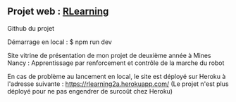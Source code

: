 ## Projet web : [RLearning](https://rlearning2a.herokuapp.com/)

Github du projet 

Démarrage en local :
$ npm run dev

Site vitrine de présentation de mon projet de deuxième année à Mines Nancy : Apprentissage par renforcement et contrôle de la marche du robot

En cas de problème au lancement en local, le site est déployé sur Heroku à l'adresse suivante :
https://rlearning2a.herokuapp.com/ (Le projet n'est plus déployé pour ne pas engendrer de surcoût chez Heroku)
